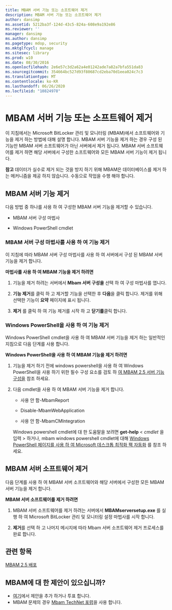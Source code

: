 ```yaml
---
title: MBAM 서버 기능 또는 소프트웨어 제거
description: MBAM 서버 기능 또는 소프트웨어 제거
author: dansimp
ms.assetid: 5212ba3f-124d-43c5-824a-608e9a192e86
ms.reviewer: ''
manager: dansimp
ms.author: dansimp
ms.pagetype: mdop, security
ms.mktglfcycl: manage
ms.sitesec: library
ms.prod: w10
ms.date: 08/30/2016
ms.openlocfilehash: 2e6e57c3d2a62a4e01242ade7a82a7bfa551da83
ms.sourcegitcommit: 354664bc527d93f80687cd2eba70d1eea024c7c3
ms.translationtype: MT
ms.contentlocale: ko-KR
ms.lasthandoff: 06/26/2020
ms.locfileid: "10824978"
---
```

# MBAM 서버 기능 또는 소프트웨어 제거


이 지침에서는 Microsoft BitLocker 관리 및 모니터링 (MBAM)에서 소프트웨어와 기능을 제거 하는 방법에 대해 설명 합니다. MBAM 서버 기능을 제거 하는 경우 구성 된 기능만 MBAM 서버 소프트웨어가 아닌 서버에서 제거 됩니다. MBAM 서버 소프트웨어를 제거 하면 해당 서버에서 구성한 소프트웨어와 모든 MBAM 서버 기능이 제거 됩니다.

**참고**  데이터가 실수로 제거 되는 것을 방지 하기 위해 MBAM은 데이터베이스를 제거 하는 메커니즘을 제공 하지 않습니다. 수동으로 작업을 수행 해야 합니다.

 

## <a href="" id="bkmk-removeserverfeatures"></a>MBAM 서버 기능 제거


다음 방법 중 하나를 사용 하 여 구성한 MBAM 서버 기능을 제거할 수 있습니다.

-   MBAM 서버 구성 마법사

-   Windows PowerShell cmdlet

### MBAM 서버 구성 마법사를 사용 하 여 기능 제거

이 지침에 따라 MBAM 서버 구성 마법사를 사용 하 여 서버에서 구성 된 MBAM 서버 기능을 제거 합니다.

**마법사를 사용 하 여 MBAM 기능을 제거 하려면**

1.  기능을 제거 하려는 서버에서 **Mbam 서버 구성을** 선택 하 여 구성 마법사를 엽니다.

2.  **기능 제거**를 클릭 하 고 제거할 기능을 선택한 후 **다음**을 클릭 합니다. 제거를 위해 선택한 기능이 **요약** 페이지에 표시 됩니다.

3.  **제거** 를 클릭 하 여 기능 제거를 시작 하 고 **닫기를**클릭 합니다.

### Windows PowerShell을 사용 하 여 기능 제거

Windows PowerShell cmdlet을 사용 하 여 MBAM 서버 기능을 제거 하는 일반적인 지침으로 다음 단계를 사용 합니다.

**Windows PowerShell을 사용 하 여 MBAM 기능을 제거 하려면**

1.  기능을 제거 하기 전에 windows powershell을 사용 하 여 Windows PowerShell을 사용 하기 위한 필수 구성 요소를 검토 하 [여 MBAM 2.5 서버 기능 구성을](configuring-mbam-25-server-features-by-using-windows-powershell.md) 참조 하세요.

2.  다음 cmdlet을 사용 하 여 MBAM 서버 기능을 제거 합니다.

    -   사용 안 함-MbamReport

    -   Disable-MbamWebApplication

    -   사용 안 함-MbamCMIntegration

    Windows powershell cmdlet에 대 한 도움말을 보려면 **get-help** &lt; *cmdlet* 을 입력 &gt; 하거나, mbam windows powershell cmdlet에 대해 [Windows PowerShell 페이지를 사용 하 여 Microsoft 데스크톱 최적화 팩 자동화](https://go.microsoft.com/fwlink/?LinkId=393498) 를 참조 하세요.

## MBAM 서버 소프트웨어 제거


다음 단계를 사용 하 여 MBAM 서버 소프트웨어와 해당 서버에서 구성한 모든 MBAM 서버 기능을 제거 합니다.

**MBAM 서버 소프트웨어를 제거 하려면**

1.  MBAM 서버 소프트웨어를 제거 하려는 서버에서 **MBAMserversetup.exe** 를 실행 하 여 Microsoft BitLocker 관리 및 모니터링 설정 마법사를 시작 합니다.

2.  **제거**를 선택 하 고 나머지 메시지에 따라 Mbam 서버 소프트웨어 제거 프로세스를 완료 합니다.



## 관련 항목


[MBAM 2.5 배포](deploying-mbam-25.md)

 

 

## MBAM에 대 한 제안이 있으십니까?
- [여기](http://mbam.uservoice.com/forums/268571-microsoft-bitlocker-administration-and-monitoring)에서 제안을 추가 하거나 투표 합니다. 
- MBAM 문제의 경우 [Mbam TechNet 포럼](https://social.technet.microsoft.com/Forums/home?forum=mdopmbam)을 사용 합니다.



